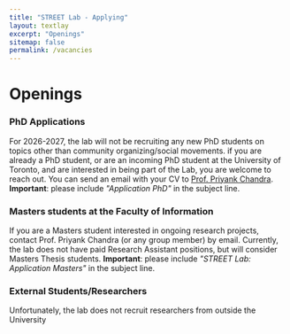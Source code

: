 ```yaml
---
title: "STREET Lab - Applying"
layout: textlay
excerpt: "Openings"
sitemap: false
permalink: /vacancies
---
```

# Openings

### PhD Applications
For 2026-2027, the lab will not be recruiting any new PhD students on topics other than community organizing/social movements. if you are already a PhD student, or are an incoming PhD student at the University of Toronto, and are interested in being part of the Lab, you are welcome to reach out. You can send an email with your CV to [Prof. Priyank Chandra](mailto:priyank.chandra@utoronto.ca).
**Important**: please include _"Application PhD"_ in the subject line.

### Masters students at the Faculty of Information
If you are a Masters student interested in ongoing research projects, contact Prof. Priyank Chandra (or any group member) by email. Currently, the lab does not have paid Research Assistant positions, but will consider Masters Thesis students.
**Important**: please include _"STREET Lab: Application Masters"_ in the subject line.

### External Students/Researchers
Unfortunately, the lab does not recruit researchers from outside the University